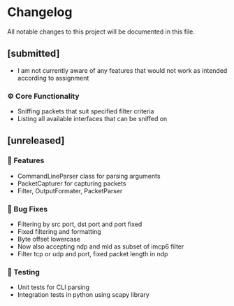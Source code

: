 # Changelog

All notable changes to this project will be documented in this file.

## [submitted]

- I am not currently aware of any features that would not work as intended according to assignment

### ⚙️ Core Functionality

- Sniffing packets that suit specified filter criteria
- Listing all available interfaces that can be sniffed on

## [unreleased]

### 🚀 Features

- CommandLineParser class for parsing arguments
- PacketCapturer for capturing packets
- Filter, OutputFormater, PacketParser

### 🐛 Bug Fixes

- Filtering by src port, dst port and port fixed
- Fixed filtering and formatting
- Byte offset lowercase
- Now also accepting ndp and mld as subset of imcp6 filter
- Filter tcp or udp and port, fixed packet length in ndp

### 🧪 Testing

- Unit tests for CLI parsing
- Integration tests in python using scapy library

<!-- generated by git-cliff -->
<!-- has been modified by author -->